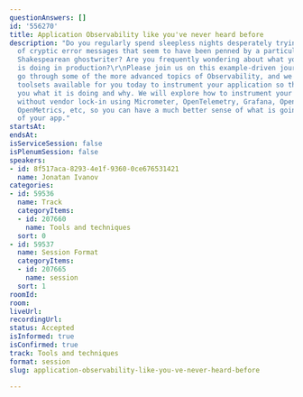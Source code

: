 ```yaml
---
questionAnswers: []
id: '556270'
title: Application Observability like you've never heard before
description: "Do you regularly spend sleepless nights desperately trying to make sense
  of cryptic error messages that seem to have been penned by a particularly grumpy
  Shakespearean ghostwriter? Are you frequently wondering about what your application
  is doing in production?\r\nPlease join us on this example-driven journey where we
  go through some of the more advanced topics of Observability, and we dive into the
  toolsets available for you today to instrument your application so that it can tell
  you what it is doing and why. We will explore how to instrument your JVM-based application
  without vendor lock-in using Micrometer, OpenTelemetry, Grafana, OpenZipkin, Prometheus,
  OpenMetrics, etc, so you can have a much better sense of what is going on inside
  of your app."
startsAt: 
endsAt: 
isServiceSession: false
isPlenumSession: false
speakers:
- id: 8f517aca-8293-4e1f-9360-0ce676531421
  name: Jonatan Ivanov
categories:
- id: 59536
  name: Track
  categoryItems:
  - id: 207660
    name: Tools and techniques
  sort: 0
- id: 59537
  name: Session Format
  categoryItems:
  - id: 207665
    name: session
  sort: 1
roomId: 
room: 
liveUrl: 
recordingUrl: 
status: Accepted
isInformed: true
isConfirmed: true
track: Tools and techniques
format: session
slug: application-observability-like-you-ve-never-heard-before

---
```

